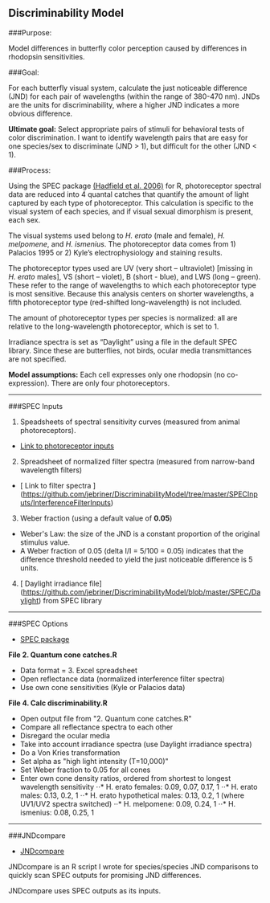 ﻿Discriminability Model
-----------------------

###Purpose: 

Model differences in butterfly color perception caused by differences in rhodopsin sensitivities.

###Goal: 

For each butterfly visual system, calculate the just noticeable difference (JND) for each pair of wavelengths (within the range of 380-470 nm). 
JNDs are the units for discriminability, where a higher JND indicates a more obvious difference.

**Ultimate goal:** Select appropriate pairs of stimuli for behavioral tests of color discrimination. I want to identify wavelength pairs that are easy for one species/sex to discriminate (JND > 1), but difficult for the other (JND < 1).


###Process: 

Using the SPEC package [(Hadfield et al. 2006)](http://rspb.royalsocietypublishing.org/content/273/1592/1347.abstract?ijkey=05e2609097c5f4e30e172452a347c414e1362aa0&keytype2=tf_ipsecsha) for R, photoreceptor spectral data are reduced into 4 quantal catches that quantify the amount of light captured by each type of photoreceptor. This calculation is specific to the visual system of each species, and if visual sexual dimorphism is present, each sex. 

The visual systems used belong to *H. erato* (male and female), *H. melpomene*, and  *H. ismenius*. The photoreceptor data comes from 1) Palacios 1995 or 2) Kyle’s electrophysiology and staining results. 

The photoreceptor types used are UV (very short – ultraviolet) [missing in *H. erato* males], VS (short – violet), B (short - blue), and LWS (long – green). These refer to the range of wavelengths to which each photoreceptor type is most sensitive. Because this analysis centers on shorter wavelengths, a fifth photoreceptor type (red-shifted long-wavelength) is not included. 

The amount of photoreceptor types per species is normalized: all are relative to the long-wavelength photoreceptor, which is set to 1.

Irradiance spectra is set as “Daylight” using a file in the default SPEC library. Since these are butterflies, not birds, ocular media transmittances are not specified. 


**Model assumptions:** Each cell expresses only one rhodopsin (no co-expression). There are only four photoreceptors.



---------------

###SPEC Inputs

1. Speadsheets of spectral sensitivity curves (measured from animal photoreceptors).  
 - [ Link to photoreceptor inputs ](https://github.com/jebriner/DiscriminabilityModel/tree/master/SPECInputs)
2. Spreadsheet of normalized filter spectra (measured from narrow-band wavelength filters)
 - [ Link to filter spectra ] (https://github.com/jebriner/DiscriminabilityModel/tree/master/SPECInputs/InterferenceFilterInputs)
3. Weber fraction (using a default value of **0.05**)
 - Weber's Law: the size of the JND is a constant proportion of the original stimulus value. 
 - A Weber fraction of 0.05  (delta I/I = 5/100 = 0.05) indicates that the difference threshold needed to yield the just noticeable difference is 5 units. 
4. [ Daylight irradiance file] (https://github.com/jebriner/DiscriminabilityModel/blob/master/SPEC/Daylight) from SPEC library

---------------

###SPEC Options

* [SPEC package](https://github.com/jebriner/DiscriminabilityModel/tree/master/SPEC)


**File 2. Quantum cone catches.R**

+ Data format = 3. Excel spreadsheet
+ Open reflectance data (normalized interference filter spectra)
+ Use own cone sensitivities (Kyle or Palacios data)


**File 4. Calc discriminability.R**

+ Open output file from "2. Quantum cone catches.R"
+ Compare all reflectance spectra to each other
+ Disregard the ocular media
+ Take into account irradiance spectra (use Daylight irradiance spectra)
+ Do a Von Kries transformation
+ Set alpha as "high light intensity (T=10,000)"
+ Set Weber fraction to 0.05 for all cones
+ Enter own cone density ratios, ordered from shortest to longest wavelength sensitivity
 ⋅⋅* H. erato females: 0.09, 0.07, 0.17, 1
 ⋅⋅* H. erato males: 0.13, 0.2, 1 
 ⋅⋅* H. erato hypothetical males: 0.13, 0.2, 1 (where UV1/UV2 spectra switched)
 ⋅⋅* H. melpomene: 0.09, 0.24, 1
 ⋅⋅* H. ismenius: 0.08, 0.25, 1


-------------------------------------

###JNDcompare

* [JNDcompare](https://github.com/jebriner/DiscriminabilityModel/tree/master/JNDcompare)

JNDcompare is an R script I wrote for species/species JND comparisons to quickly scan SPEC outputs for promising JND differences.

JNDcompare uses SPEC outputs as its inputs.





